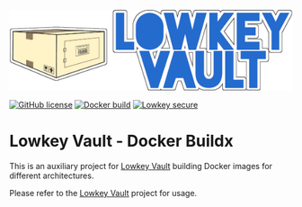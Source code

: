![LowkeyVault](https://raw.githubusercontent.com/nagyesta/lowkey-vault/main/.github/assets/LowkeyVault-logo-full.png)

[![GitHub license](https://img.shields.io/github/license/nagyesta/lowkey-vault-docker-buildx?color=informational)](https://raw.githubusercontent.com/nagyesta/lowkey-vault-docker-buildx/main/LICENSE)
[![Docker build](https://img.shields.io/github/workflow/status/nagyesta/lowkey-vault-docker-buildx/Gradle%20CI?logo=github)](https://github.com/nagyesta/lowkey-vault-docker-buildx/actions/workflows/gradle-ci.yml)
[![Lowkey secure](https://img.shields.io/badge/lowkey-secure-0066CC)](https://github.com/nagyesta/lowkey-vault)

# Lowkey Vault - Docker Buildx

This is an auxiliary project for [Lowkey Vault](https://github.com/nagyesta/lowkey-vault) building Docker images for
different architectures.

Please refer to the [Lowkey Vault](https://github.com/nagyesta/lowkey-vault) project for usage.


